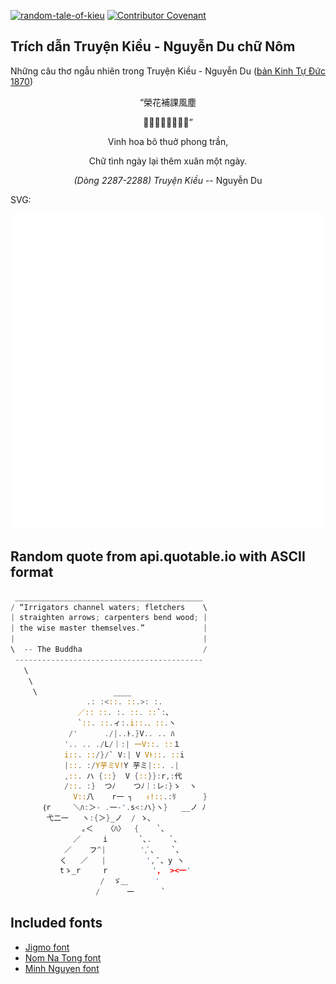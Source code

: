 [![random-tale-of-kieu](https://github.com/huuquyet/random-tale-of-kieu/actions/workflows/random-tale-of-kieu.yml/badge.svg)](https://github.com/huuquyet/random-tale-of-kieu/actions/workflows/random-tale-of-kieu.yml)
[![Contributor Covenant](https://img.shields.io/badge/Contributor%20Covenant-2.1-4baaaa.svg)](.github/CODE_OF_CONDUCT.md "Contributor Covenant 2.1")

## Trích dẫn Truyện Kiều - Nguyễn Du chữ Nôm

Những câu thơ ngẫu nhiên trong Truyện Kiều - Nguyễn Du ([bản Kinh Tự Đức 1870](https://vi.wikisource.org/wiki/Truy%E1%BB%87n_Ki%E1%BB%81u_(b%E1%BA%A3n_Kinh_T%E1%BB%B1_%C4%90%E1%BB%A9c_1870)))

<div align="center">
<!-- START_KIEU -->
      <p class="nom">“榮花補課風塵</p>
      <p class="nom">𡦂情𣈜吏添春󰜋𣈜”</p>
      <p class="quocngu">Vinh hoa bõ thuở phong trần,</p>
      <p class="quocngu">Chữ tình ngày lại thêm xuân một ngày.</p>
      <p class="author"><i>(Dòng 2287-2288) Truyện Kiều</i> -- Nguyễn Du</p>
<!-- END_KIEU -->
</div>

SVG:

<div align="center">
  <img src="./assets/random-kieu.svg" alt="The Tale of Kieu - Nguyen Du">
</div>

## Random quote from api.quotable.io with ASCII format

<!-- START_QUOTE -->
```rust
 __________________________________________
/ “Irrigators channel waters; fletchers    \
| straighten arrows; carpenters bend wood; |
| the wise master themselves.”             |
|                                          |
\  -- The Buddha                           /
 ------------------------------------------
   \
    \
     \                 ____
                 .: :<::. ::.>: :.
               ／:: ::. :. ::. ::`:、
               `::. ::.ィ:.i::.、::.ヽ
             /'      ./|..ﾄ.}V.. .. ﾊ
            '.. .. ./L/｜:| 一V::. ::１
            i::. ::/}/` V:| V Vﾄ::. ::i
            |::. :/Y芋ミV!Y 芋ミ|::. .|
            ,::. ハ {::}  V {::}}:r,:代
            /::. :}  つﾉ    つﾉ｜:レ:}ゝ  ヽ
              V::八    r一 ┐   ｨ!::.:ﾘ      }
       ｛r     ＼ﾊ:＞- .一-'.s<:ハ}ヽ}   __ノ ﾉ
        弋二一   ヽ:{＞}_ノ  / ゝ､
                ｡＜   〈ﾊ〉  {    `、
              ／     i       `､.    `、
            ／    フ^|   　   ',ﾞ、   `、
           く   ／   |         ', ﾞ、y ヽ
           tゝ_r     r          ',  ><一'
                    /  ゞ＿      '
                   /      一      `
```
<!-- END_QUOTE -->

## Included fonts

- [Jigmo font](https://github.com/kamichikoichi/jigmo)
- [Nom Na Tong font](https://github.com/nomfoundation/font)
- [Minh Nguyen font](https://github.com/TKYKmori/Minh-Nguyen)
